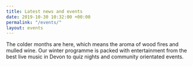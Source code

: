 ```yaml
---
title: Latest news and events
date: 2019-10-30 10:32:00 +00:00
permalink: "/events/"
layout: events
---
```


The colder months are here, which means the aroma of wood fires and mulled wine. Our winter programme is packed with entertainment from the best live music in Devon to quiz nights and community orientated events.
